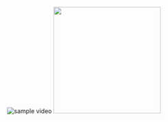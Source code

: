 ![sample video](IOS-Swift_Projects/Project11-spritekitIPADgame/pinball-spritekit.gif)
<img src="/pinball-spritekit.gif" width="250" height="250"/>
